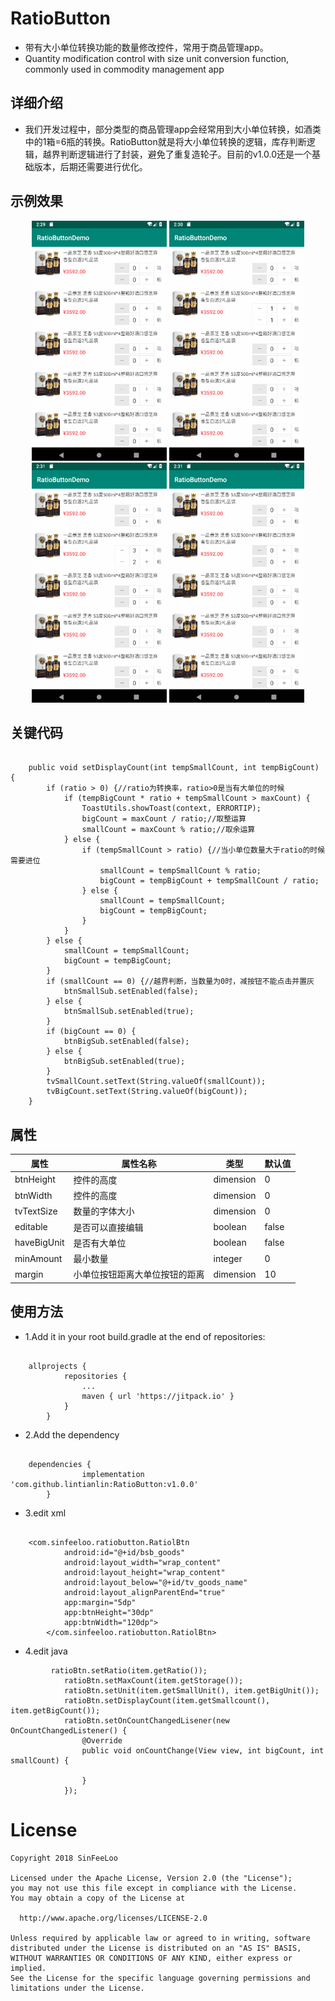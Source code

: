 # RatioButton

- 带有大小单位转换功能的数量修改控件，常用于商品管理app。
- Quantity modification control with size unit conversion function, commonly used in commodity management app

## 详细介绍 ##
- 我们开发过程中，部分类型的商品管理app会经常用到大小单位转换，如酒类中的1箱=6瓶的转换。RatioButton就是将大小单位转换的逻辑，库存判断逻辑，越界判断逻辑进行了封装，避免了重复造轮子。目前的v1.0.0还是一个基础版本，后期还需要进行优化。

## 示例效果 ##
<div align=center><img width="216" height="384" src="https://github.com/lintianlin/RatioButton/blob/master/gif/ratio.gif"/>
<img width="216" height="384" src="https://github.com/lintianlin/RatioButton/blob/master/gif/yj.gif"/>
<img width="216" height="384" src="https://github.com/lintianlin/RatioButton/blob/master/gif/zero.gif"/>
<img width="216" height="384" src="https://github.com/lintianlin/RatioButton/blob/master/gif/dialog.gif"/>
</div>

## 关键代码 ##

```

    public void setDisplayCount(int tempSmallCount, int tempBigCount) {
        if (ratio > 0) {//ratio为转换率，ratio>0是当有大单位的时候
            if (tempBigCount * ratio + tempSmallCount > maxCount) {
                ToastUtils.showToast(context, ERRORTIP);
                bigCount = maxCount / ratio;//取整运算
                smallCount = maxCount % ratio;//取余运算
            } else {
                if (tempSmallCount > ratio) {//当小单位数量大于ratio的时候需要进位
                    smallCount = tempSmallCount % ratio;
                    bigCount = tempBigCount + tempSmallCount / ratio;
                } else {
                    smallCount = tempSmallCount;
                    bigCount = tempBigCount;
                }
            }
        } else {
            smallCount = tempSmallCount;
            bigCount = tempBigCount;
        }
        if (smallCount == 0) {//越界判断，当数量为0时，减按钮不能点击并置灰
            btnSmallSub.setEnabled(false);
        } else {
            btnSmallSub.setEnabled(true);
        }
        if (bigCount == 0) {
            btnBigSub.setEnabled(false);
        } else {
            btnBigSub.setEnabled(true);
        }
        tvSmallCount.setText(String.valueOf(smallCount));
        tvBigCount.setText(String.valueOf(bigCount));
    }

```

## 属性 ##



| 属性 | 属性名称 | 类型 | 默认值 |
| ------ | ------ | ------ | ------ |
| btnHeight | 控件的高度 | dimension | 0 |
| btnWidth | 控件的高度 | dimension | 0 |
| tvTextSize | 数量的字体大小 | dimension | 0 |
| editable | 是否可以直接编辑 | boolean | false |
| haveBigUnit | 是否有大单位 | boolean | false |
| minAmount | 最小数量 | integer | 0 |
| margin | 小单位按钮距离大单位按钮的距离 | dimension | 10 |



## 使用方法 ##
- 1.Add it in your root build.gradle at the end of repositories:

```

	allprojects {
			repositories {
				...
				maven { url 'https://jitpack.io' }
			}
		}
```

- 2.Add the dependency

```

	dependencies {
		        implementation 'com.github.lintianlin:RatioButton:v1.0.0'
		}
```

- 3.edit xml

```

	<com.sinfeeloo.ratiobutton.RatiolBtn
	        android:id="@+id/bsb_goods"
	        android:layout_width="wrap_content"
	        android:layout_height="wrap_content"
	        android:layout_below="@+id/tv_goods_name"
	        android:layout_alignParentEnd="true"
	        app:margin="5dp"
	        app:btnHeight="30dp"
	        app:btnWidth="120dp">
		</com.sinfeeloo.ratiobutton.RatiolBtn>
```

- 4.edit java

```
		 ratioBtn.setRatio(item.getRatio());
	        ratioBtn.setMaxCount(item.getStorage());
	        ratioBtn.setUnit(item.getSmallUnit(), item.getBigUnit());
	        ratioBtn.setDisplayCount(item.getSmallcount(), item.getBigCount());
	        ratioBtn.setOnCountChangedLisener(new OnCountChangedListener() {
	            @Override
	            public void onCountChange(View view, int bigCount, int smallCount) {
	                
	            }
	        });
```

# License
    Copyright 2018 SinFeeLoo

    Licensed under the Apache License, Version 2.0 (the "License");
    you may not use this file except in compliance with the License.
    You may obtain a copy of the License at

      http://www.apache.org/licenses/LICENSE-2.0

    Unless required by applicable law or agreed to in writing, software
    distributed under the License is distributed on an "AS IS" BASIS,
    WITHOUT WARRANTIES OR CONDITIONS OF ANY KIND, either express or implied.
    See the License for the specific language governing permissions and
    limitations under the License.
